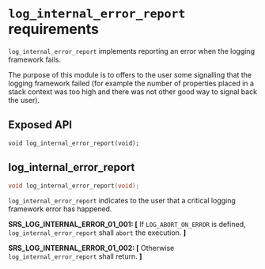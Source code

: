 # `log_internal_error_report` requirements

`log_internal_error_report` implements reporting an error when the logging framework fails.

The purpose of this module is to offers to the user some signalling that the logging framework failed (for example the number of properties placed in a stack context was too high and there was not other good way to signal back the user).

## Exposed API

```
void log_internal_error_report(void);
```

## log_internal_error_report

```c
void log_internal_error_report(void);
```

`log_internal_error_report` indicates to the user that a critical logging framework error has happened.

**SRS_LOG_INTERNAL_ERROR_01_001: [** If `LOG_ABORT_ON_ERROR` is defined, `log_internal_error_report` shall `abort` the execution. **]**

**SRS_LOG_INTERNAL_ERROR_01_002: [** Otherwise `log_internal_error_report` shall return. **]**
